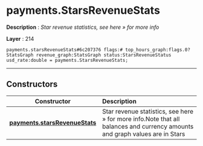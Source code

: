 # payments.StarsRevenueStats

**Description** : *Star revenue statistics, see here &raquo; for more info*

**Layer** : 214

```tl
payments.starsRevenueStats#6c207376 flags:# top_hours_graph:flags.0?StatsGraph revenue_graph:StatsGraph status:StarsRevenueStatus usd_rate:double = payments.StarsRevenueStats;
```

---

## Constructors

| Constructor | Description |
| :---: | :--- |
| [**payments.starsRevenueStats**](constructor/payments.starsRevenueStats) | Star revenue statistics, see here » for more info.Note that all balances and currency amounts and graph values are in Stars |